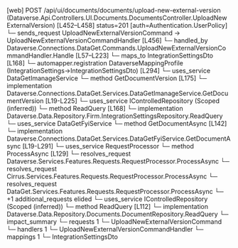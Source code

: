 [web] POST /api/ui/documents/documents/upload-new-external-version  (Dataverse.Api.Controllers.UI.Documents.DocumentsController.UploadNewExternalVersion)  [L452–L458] status=201 [auth=Authentication.UserPolicy]
  └─ sends_request UploadNewExternalVersionCommand -> UploadNewExternalVersionCommandHandler [L456]
    └─ handled_by Dataverse.Connections.DataGet.Commands.UploadNewExternalVersionCommandHandler.Handle [L57–L223]
      └─ maps_to IntegrationSettingsDto [L168]
        └─ automapper.registration DataverseMappingProfile (IntegrationSettings->IntegrationSettingsDto) [L294]
      └─ uses_service DataGetImanageService
        └─ method GetDocumentVersion [L175]
          └─ implementation Dataverse.Connections.DataGet.Services.DataGetImanageService.GetDocumentVersion [L19-L225]
      └─ uses_service IControlledRepository<IntegrationSettings> (Scoped (inferred))
        └─ method ReadQuery [L168]
          └─ implementation Dataverse.Data.Repository.Firm.IntegrationSettingsRepository.ReadQuery
      └─ uses_service DataGetFyiService
        └─ method GetDocumentAsync [L142]
          └─ implementation Dataverse.Connections.DataGet.Services.DataGetFyiService.GetDocumentAsync [L19-L291]
      └─ uses_service RequestProcessor
        └─ method ProcessAsync [L129]
          └─ resolves_request Dataverse.Services.Features.Requests.RequestProcessor.ProcessAsync
          └─ resolves_request Cirrus.Services.Features.Requests.RequestProcessor.ProcessAsync
          └─ resolves_request DataGet.Services.Features.Requests.RequestProcessor.ProcessAsync
          └─ +1 additional_requests elided
      └─ uses_service IControlledRepository<Document> (Scoped (inferred))
        └─ method ReadQuery [L112]
          └─ implementation Dataverse.Data.Repository.Documents.DocumentRepository.ReadQuery
  └─ impact_summary
    └─ requests 1
      └─ UploadNewExternalVersionCommand
    └─ handlers 1
      └─ UploadNewExternalVersionCommandHandler
    └─ mappings 1
      └─ IntegrationSettingsDto

